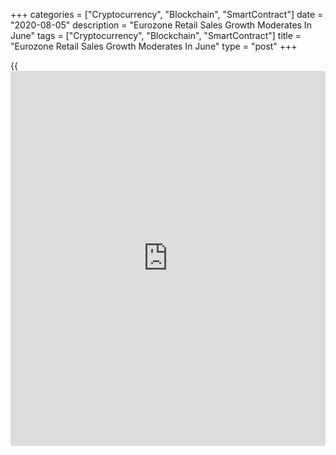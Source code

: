 +++
categories = ["Cryptocurrency", "Blockchain", "SmartContract"]
date = "2020-08-05"
description = "Eurozone Retail Sales Growth Moderates In June"
tags = ["Cryptocurrency", "Blockchain", "SmartContract"]
title = "Eurozone Retail Sales Growth Moderates In June"
type = "post"
+++

{{<iframe id="large-banner" src="https://www.bounty.group/#slide=22.0" width="100%" height="600" scrolling="no" style="border: 0px solid rgb(216, 221, 230); border-radius: 3px;">}}

Eurozone retail sales grew at a moderate pace in June after rebounding
sharply in May, data from Eurostat showed Wednesday.

Retail sales increased 5.7 percent on a monthly basis, following a 20.3
percent increase in May. Economists had forecast a 5.9 percent increase
for June.

Turnover had logged double-digit contractions amid the [coronavirus][1]
pandemic during March and April.

Food, drinks and tobacco turnover was down 2.7 percent, while non-food
product sales advanced 12.1 percent in June. Sales of automotive fuel in
specialized stores grew 20.4 percent in June.

On a yearly basis, retail sales gained unexpectedly by 1.3 percent, in
contrast to a 3.1 percent drop in May. Sales were forecast to decrease
0.5 percent.

In the EU27, retail turnover grew 5.2 percent on month in June taking
the annual growth to 1.3 percent.

For comments and feedback [contact](https://www.playgroundfx.com/contact/): editorial@rtt[news](https://www.letsplayfx.com/blog/forex-news-website/).com

[Economic News][2]

 **What parts of the world are seeing the best (and worst) economic
performances lately? Click[here][3] to check out our [Econ Scorecard][3]
and find out! See up-to-the-moment [ranking](https://www.playgroundfx.com/blog/crypto-exchange-ranking/)s for the best and worst
performers in [GDP][4], [unemployment rate][5], [inflation][6] and much
more.**

   1. www.rtt[news](https://www.letsplayfx.com/blog/forex-news-website/).com/list/coronavirus.aspx
   2. www.rtt[news](https://www.letsplayfx.com/blog/forex-news-website/).com/Content/EconomicNews.aspx
   3. www.rtt[news](https://www.letsplayfx.com/blog/forex-news-website/).com/economic-scorecard/world-rank/retail-sales/highest-performance.aspx
   4. www.rtt[news](https://www.letsplayfx.com/blog/forex-news-website/).com/economic-scorecard/world-rank/GDP/highest-performance.aspx
   5. www.rtt[news](https://www.letsplayfx.com/blog/forex-news-website/).com/economic-scorecard/world-rank/unemployment-rate/lowest-performance.aspx
   6. www.rtt[news](https://www.letsplayfx.com/blog/forex-news-website/).com/economic-scorecard/world-rank/CPI/highest-performance.aspx